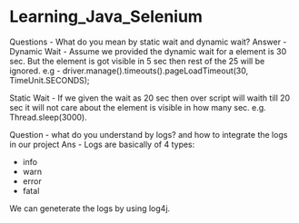 # Learning_Java_Selenium

Questions - What do you mean by static wait and dynamic wait?
Answer - Dynamic Wait - Assume we provided the dynamic wait for a element is 30 sec.
But the element is got visible in 5 sec then rest of the 25 will be ignored.
e.g - driver.manage().timeouts().pageLoadTimeout(30, TimeUnit.SECONDS);

Static Wait - If we given the wait as 20 sec then over script will waith till 20 sec it will not care about the element is
visible in how many sec.
e.g. Thread.sleep(3000).

Question - what do you understand by logs? and how to integrate the logs in our project
Ans - Logs are basically of 4 types:
- info
- warn
- error
- fatal

We can geneterate the logs by using log4j.